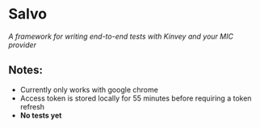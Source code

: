 # Salvo

*A framework for writing end-to-end tests with Kinvey and your MIC provider*


## Notes:
* Currently only works with google chrome
* Access token is stored locally for 55 minutes before requiring a token refresh
* **No tests yet**
